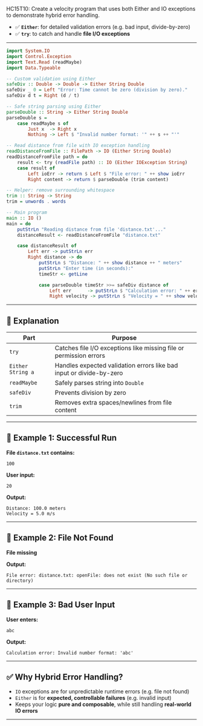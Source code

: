 HC15T10: Create a velocity program that uses both Either and IO exceptions to demonstrate hybrid error handling.

* ✅ **`Either`**: for detailed validation errors (e.g. bad input, divide-by-zero)
* ✅ **`try`**: to catch and handle **file I/O exceptions**

---



```haskell
import System.IO
import Control.Exception
import Text.Read (readMaybe)
import Data.Typeable

-- Custom validation using Either
safeDiv :: Double -> Double -> Either String Double
safeDiv _ 0 = Left "Error: Time cannot be zero (division by zero)."
safeDiv d t = Right (d / t)

-- Safe string parsing using Either
parseDouble :: String -> Either String Double
parseDouble s =
    case readMaybe s of
        Just x  -> Right x
        Nothing -> Left $ "Invalid number format: '" ++ s ++ "'"

-- Read distance from file with IO exception handling
readDistanceFromFile :: FilePath -> IO (Either String Double)
readDistanceFromFile path = do
    result <- try (readFile path) :: IO (Either IOException String)
    case result of
        Left ioErr -> return $ Left $ "File error: " ++ show ioErr
        Right content -> return $ parseDouble (trim content)

-- Helper: remove surrounding whitespace
trim :: String -> String
trim = unwords . words

-- Main program
main :: IO ()
main = do
    putStrLn "Reading distance from file 'distance.txt'..."
    distanceResult <- readDistanceFromFile "distance.txt"

    case distanceResult of
        Left err -> putStrLn err
        Right distance -> do
            putStrLn $ "Distance: " ++ show distance ++ " meters"
            putStrLn "Enter time (in seconds):"
            timeStr <- getLine

            case parseDouble timeStr >>= safeDiv distance of
                Left err      -> putStrLn $ "Calculation error: " ++ err
                Right velocity -> putStrLn $ "Velocity = " ++ show velocity ++ " m/s"
```

---

## 📘 Explanation

| Part              | Purpose                                                             |
| ----------------- | ------------------------------------------------------------------- |
| `try`             | Catches file I/O exceptions like missing file or permission errors  |
| `Either String a` | Handles expected validation errors like bad input or divide-by-zero |
| `readMaybe`       | Safely parses string into `Double`                                  |
| `safeDiv`         | Prevents division by zero                                           |
| `trim`            | Removes extra spaces/newlines from file content                     |

---

## 🧪 Example 1: Successful Run

**File `distance.txt` contains:**

```
100
```

**User input:**

```
20
```

**Output:**

```
Distance: 100.0 meters
Velocity = 5.0 m/s
```

---

## 🧪 Example 2: File Not Found

**File missing**

**Output:**

```
File error: distance.txt: openFile: does not exist (No such file or directory)
```

---

## 🧪 Example 3: Bad User Input

**User enters:**

```
abc
```

**Output:**

```
Calculation error: Invalid number format: 'abc'
```

---

## ✅ Why Hybrid Error Handling?

* `IO` exceptions are for unpredictable runtime errors (e.g. file not found)
* `Either` is for **expected, controllable failures** (e.g. invalid input)
* Keeps your logic **pure and composable**, while still handling **real-world IO errors**

---


